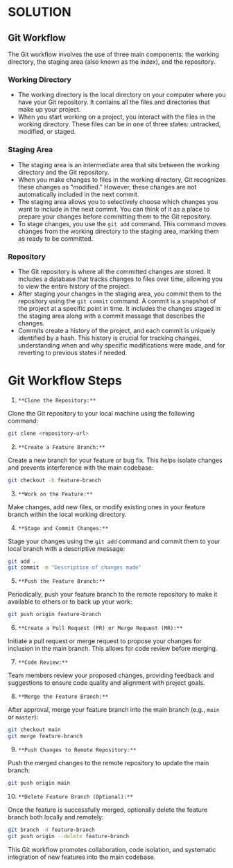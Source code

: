 # SOLUTION 

## Git Workflow 
The Git workflow involves the use of three main components: the working directory, the staging area (also known as the index), and the repository.

### Working Directory
 - The working directory is the local directory on your computer where you have your Git repository. It contains all the files and directories that make up your project.
 - When you start working on a project, you interact with the files in the working directory. These files can be in one of three states: untracked, modified, or staged.

### Staging Area
 - The staging area is an intermediate area that sits between the working directory and the Git repository.
 - When you make changes to files in the working directory, Git recognizes these changes as "modified." However, these changes are not automatically included in the next commit.
 - The staging area allows you to selectively choose which changes you want to include in the next commit. You can think of it as a place to prepare your changes before committing them to the Git repository.
 - To stage changes, you use the `git add` command. This command moves changes from the working directory to the staging area, marking them as ready to be committed.

### Repository
 - The Git repository is where all the committed changes are stored. It includes a database that tracks changes to files over time, allowing you to view the entire history of the project.
 - After staging your changes in the staging area, you commit them to the repository using the `git commit` command. A commit is a snapshot of the project at a specific point in time. It includes the changes staged in the staging area along with a commit message that describes the changes.
 - Commits create a history of the project, and each commit is uniquely identified by a hash. This history is crucial for tracking changes, understanding when and why specific modifications were made, and for reverting to previous states if needed.

# Git Workflow Steps

1. `**Clone the Repository:**`

Clone the Git repository to your local machine using the following command:

```bash
git clone <repository-url>
```

2. `**Create a Feature Branch:**`

Create a new branch for your feature or bug fix. This helps isolate changes and prevents interference with the main codebase:

```bash
git checkout -b feature-branch
```

3. `**Work on the Feature:**`

Make changes, add new files, or modify existing ones in your feature branch within the local working directory.

4. `**Stage and Commit Changes:**`

Stage your changes using the `git add` command and commit them to your local branch with a descriptive message:

```bash
git add .
git commit -m "Description of changes made"
```

5. `**Push the Feature Branch:**`

Periodically, push your feature branch to the remote repository to make it available to others or to back up your work:

```bash
git push origin feature-branch
```

6. `**Create a Pull Request (PR) or Merge Request (MR):**`

Initiate a pull request or merge request to propose your changes for inclusion in the main branch. This allows for code review before merging.

7. `**Code Review:**`

Team members review your proposed changes, providing feedback and suggestions to ensure code quality and alignment with project goals.

8. `**Merge the Feature Branch:**`

After approval, merge your feature branch into the main branch (e.g., `main` or `master`):

```bash
git checkout main
git merge feature-branch
```

9. `**Push Changes to Remote Repository:**`

Push the merged changes to the remote repository to update the main branch:

```bash
git push origin main
```

10. `**Delete Feature Branch (Optional):**`

Once the feature is successfully merged, optionally delete the feature branch both locally and remotely:

```bash 
git branch -d feature-branch
git push origin --delete feature-branch
```

This Git workflow promotes collaboration, code isolation, and systematic integration of new features into the main codebase.

